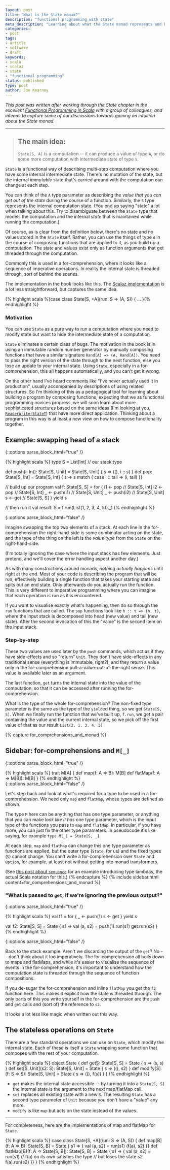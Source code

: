 ```yaml
---
layout: post
title: "What is the State monad?"
description: "functional programming with state"
meta_description: "Learning about what the State monad represents and how to use and understand it"
categories:
- post
tags:
- article
- software
- draft
keywords:
- scala
- scalaz
- state
- "functional programming"
status: published
type: post
author: Joe Kearney
---
```


_This post was written after working through the State chapter in the excellent [Functional Programming in Scala](https://www.manning.com/books/functional-programming-in-scala) with a group of colleagues, and intends to capture some of our discussions towards gaining an intuition about the State monad._

***

> ## The main idea:
> `State[S, A]` is a computation -- it can produce a value of type `A`, or do some more computation with intermediate state of type `S`.

`State` is a functional way of describing multi-step computation where you have some internal intermediate state. There's no mutation of the state, but the internal _immutable_ state that's carried around with the computation can change at each step.

You can think of the `A` type parameter as describing the _value that you can get out of the state_ during the course of a function. Similarly, the `S` type represents the internal computation state. (You end up saying "state" a lot when talking about this. Try to disambiguate between the `State` type that models the computation and the internal _state_ that is maintained while running the computation.)

Of course, as is clear from the definition below, there's no state and no values stored in the `State` itself. Rather, you can use the things of type `A` in the course of composing functions that are applied to it, as you build up a computation. The state and values exist only as function arguments that get threaded through the computation.

Commonly this is used in a for-comprehension, where it looks like a sequence of imperative operations. In reality the internal state is threaded through, sort of behind the scenes.

The implementation in the book looks like this. The [Scalaz implementation](https://oss.sonatype.org/service/local/repositories/releases/archive/org/scalaz/scalaz_2.11/7.2.0/scalaz_2.11-7.2.0-javadoc.jar/!/index.html#scalaz.package@State[S,A]=scalaz.package.StateT[scalaz.Id.Id,S,A]) is a lot less straightforward, but captures the same idea.

{% highlight scala %}case class State[S, +A](run: S => (A, S)) { ... }{% endhighlight %}

### Motivation

You can use `State` as a pure way to run a computation where you need to modify state but want to hide the intermediate state of a computation.

`State` eliminates a certain class of bugs. The motivation in the book is in using an immutable random number generator by manually composing functions that have a similar signature `Rand[A] => (A, Rand[A])`. You need to pass the right version of the state through to the next function, else you lose an update to your internal state. Using `State`, especially in a for-comprehension, this all happens automatically, and you can't get it wrong.

On the other hand I've heard comments like "I've never actually used it in production", usually accompanied by descriptions of using related structures. So I'm thinking of this as a pedagogical tool for learning about building a program by composing functions, expecting that we as functional programming novices progress, we will soon learn about more sophisticated structures based on the same ideas (I'm looking at you, [`ReaderWriterStateT`](https://oss.sonatype.org/service/local/repositories/releases/archive/org/scalaz/scalaz_2.11/7.2.0/scalaz_2.11-7.2.0-javadoc.jar/!/index.html#scalaz.package@RWST[F[_],-R,W,S,A]=scalaz.package.ReaderWriterStateT[F,R,W,S,A])) that have more direct application. Thinking about a program in this way is at least a new view on how to compose functionality together.

## Example: swapping head of a stack

{::options parse_block_html="true" /}
<div class="inline-image-right">
{% highlight scala %}
type S = List[Int] // our stack type

def push(i: Int): State[S, Unit] =
  State[S, Unit] { s => ((), i :: s) }
def pop: State[S, Int] =
  State[S, Int] { s => s match {
    case i :: tail => (i, tail)
  }}

// build up our program
val f: State[S, S] = for {
  i1 <- pop      // State[S, Int]
  i2 <- pop      // State[S, Int]
  _  <- push(i1) // State[S, Unit]
  _  <- push(i2) // State[S, Unit]
  s  <- get      // State[S, S]
} yield s

// then run it
val result: S =
  f.run(List(1, 2, 3, 4, 5))._1
{% endhighlight %}
</div>
{::options parse_block_html="false" /}

Imagine swapping the top two elements of a stack. At each line in the for-comprehension the right-hand-side is some combinator acting on the state, and the type of the thing on the left is the _value type_ from the `State` on the right-hand-side.

(I'm totally ignoring the case where the input stack has few elements. Just pretend, and we'll cover the error handling aspect another day.)

As with many constructions around monads, _nothing actually happens_ until right at the end. Most of your code is describing the program that will be run, effectively building a single function that takes your starting state and spits out an end state. Only afterwards do you actually run the function. This is very different to imperative programming where you can imagine that each operation is run as it is encountered.

If you want to visualise exactly what's happening, then do so through the `run` functions that are called. The `pop` functions look like `h :: t => (h, t)`, where the input stack is decomposed into head (new value) and tail (new state). After the second invocation of this the "value" is the second item on the input stack.

### Step-by-step

These two values are used later by the `push` commands, which act as if they have side-effects and so "return" `Unit`. They don't have side-effects in any traditional sense (everything is immutable, right?), and they return a value only in the for-comprehension pull-a-value-out-of-the-right sense. This value is available later as an argument.

The last function, `get` turns the internal state into the value of the computation, so that it can be accessed after running the for-comprehension.

What is the type of the whole for-comprehension? The non-fixed type parameter is the same as the type of the `yield`ed thing, so we get `State[S, S]`. When we finally run the function that we've built up, `f.run`, we get a pair containing the value and the current internal state, so we pick off the first value of that as our result `List(2, 1, 3, 4, 5)`

<div class="clearfix"></div>

{% capture for_comprehensions_and_monad %}
## Sidebar: for-comprehensions and `M[_]`

{::options parse_block_html="true" /}
<div class="inline-image-left">
{% highlight scala %}
trait M[A] {
  def     map(f: A => B): M[B]
  def flatMap(f: A => M[B]): M[B]
}
{% endhighlight %}
</div>
{::options parse_block_html="false" /}

Let's step back and look at what's required for a type to be used in a for-comprehension. We need only `map` and `flatMap`, whose types are defined as shown.

The type `M` here can be anything that has one type parameter, or anything that you can make _look like it has_ one type parameter, which is the input type of the functions you pass to `map` and `flatMap`. In particular, if you have more, you can just fix the other type parameters. In pseudocode it's like saying, for example `type M[_] = State[S, _]`.

At each step, `map` and `flatMap` can change this one type parameter as functions are applied, but the outer type (`State`, for us) and the fixed types (`S`) cannot change. You can't write a for-comprehension over `State` and `Option`, for example, at least not without getting into monad transformers.

(See [this post about `sequence`](/posts/sequence-all-the-things/) for an example introducing type lambdas, the actual Scala notation for this.)
{% endcapture %}
{% include sidebar.html content=for_comprehensions_and_monad %}

### "What is passed to `get`, if we're ignoring the previous output?"

{::options parse_block_html="true" /}
<div class="inline-image-right">
{% highlight scala %}
val f1 = for {
  _ <- push(1)
  s <- get
} yield s

val f2: State[S, S] = State { s1 =>
  val (a, s2) = push(1).run(s1)
  get.run(s2)
}
{% endhighlight %}
</div>
{::options parse_block_html="false" /}

Back to the stack example. Aren't we discarding the output of the `get`? No -- don't think about it too imperatively. The for-comprehension all boils down to maps and flatMaps, and while it's easier to visualise the sequence of events in the for-comprehension, it's important to understand how the computation state is threaded through the sequence of function compositions.

If you de-sugar the for-comprehension and inline `flatMap` you get the `f2` function here. This makes it explicit how the state is threaded through. The only parts of this you write yourself in the for-comprehension are the `push` and `get` calls and (sort of) the reference to `s2`.

It looks a lot less like magic when written out this way.

<div class="clearfix"></div>

## The stateless operations on `State`

There are a few standard operations we can use on `State`, which modify the internal state. Each of these is itself a `State` wrapping some function that composes with the rest of your computation.

{% highlight scala %}
object State {
  def get[S](): State[S, S] = State { s => (s, s) }
  def set[S, Unit](s2: S): State[S, Unit] = State { s => ((), s2) }
  def modify[S](f: S => S): State[S, Unit] = State { s => ((), f(s)) }
}
{% endhighlight %}

* `get` makes the internal state accessible -- by turning it into a `State[S, S]` the internal state is the argument to the next map/flatMap call.
* `set` replaces all existing state with a new `S`. The resulting `State` has a second type parameter of `Unit` because you don't have a "value" any more.
* `modify` is like `map` but acts on the state instead of the values.

***

For completeness, here are the implementations of map and flatMap for `State`.

{% highlight scala %}
case class State[S, +A](run: S => (A, S)) {
  def map[B](f: A => B): State[S, B] =
    State { s1 => {
      val (a, s2) = run(s1)
      (f(a), s2)
    }}
  def flatMap[B](f: A => State[S, B]): State[S, B] =
    State { s1 => {
      val (a, s2) = run(s1)
      // f(a) on its own satisfies the type
      // but loses the state s2
      f(a).run(s2)
    }}
}
{% endhighlight %}
